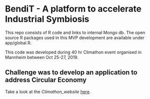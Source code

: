 # BendiT - A platform to accelerate Industrial Symbiosis

This repo consists of R code and links to internal Mongo db. The open source R packages used in this MVP development are available under app/global.R.

This code was developed during 40 hr Climathon event organised in Mannheim between Oct 25-27, 2019.

## Challenge was to develop an application to address Circular Economy

Take a look at the _Climathon_website_ [here](https://climathon.hackerstolz.de/#/overview).
